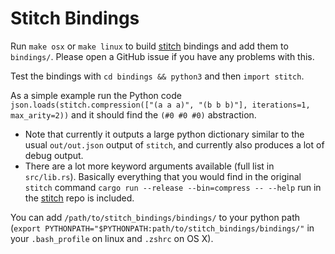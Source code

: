 # Stitch Bindings

Run `make osx` or `make linux` to build [stitch](https://github.com/mlb2251/stitch) bindings and add them to `bindings/`. Please open a GitHub issue if you have any problems with this.

Test the bindings with `cd bindings && python3` and then `import stitch`.

As a simple example run the Python code `json.loads(stitch.compression(["(a a a)", "(b b b)"], iterations=1, max_arity=2))` and it should find the `(#0 #0 #0)` abstraction.
- Note that currently it outputs a large python dictionary similar to the usual `out/out.json` output of `stitch`, and currently also produces a lot of debug output.
- There are a lot more keyword arguments available (full list in `src/lib.rs`). Basically everything that you would find in the original `stitch` command `cargo run --release --bin=compress -- --help` run in the [stitch](https://github.com/mlb2251/stitch) repo is included.

You can add `/path/to/stitch_bindings/bindings/` to your python path (`export PYTHONPATH="$PYTHONPATH:path/to/stitch_bindings/bindings/"` in your `.bash_profile` on linux and `.zshrc` on OS X).